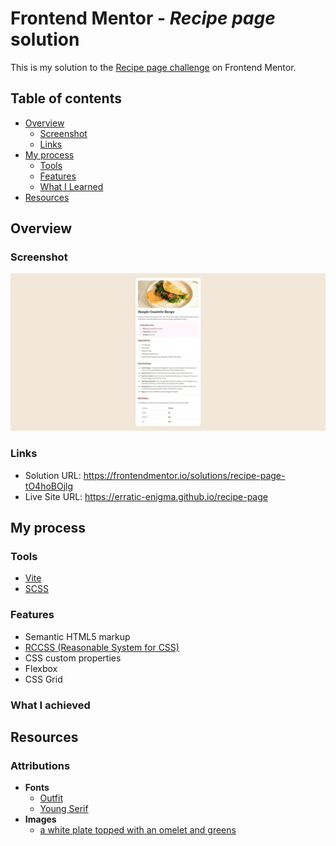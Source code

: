 # Frontend Mentor - *Recipe page* solution

This is my solution to the [Recipe page challenge](https://frontendmentor.io/challenges/recipe-page-KiTsR8QQKm) on Frontend Mentor.

## Table of contents

- [Overview](#overview)
  - [Screenshot](#screenshot)
  - [Links](#links)
- [My process](#my-process)
  - [Tools](#tools)
  - [Features](#features)
  - [What I Learned](#what-i-achieved)
- [Resources](#resources)

## Overview

### Screenshot

![](./preview.webp)

### Links

- Solution URL: <https://frontendmentor.io/solutions/recipe-page-tO4hoBOjlg>
- Live Site URL: <https://erratic-enigma.github.io/recipe-page>

## My process

### Tools

- [Vite](https://vitejs.dev)
- [SCSS](https://sass-lang.com)

### Features

- Semantic HTML5 markup
- [RCCSS (Reasonable System for CSS)](https://rstacruz.github.io/rscss)
- CSS custom properties
- Flexbox
- CSS Grid

### What I achieved

## Resources

### Attributions

- **Fonts**
  - [Outfit](https://github.com/Outfitio/Outfit-Fonts)
  - [Young Serif](https://github.com/noirblancrouge/YoungSerif)
- **Images**
  - [a white plate topped with an omelet and greens](https://unsplash.com/photos/a-white-plate-topped-with-an-omelet-and-greens-SCZP5rvZINk)